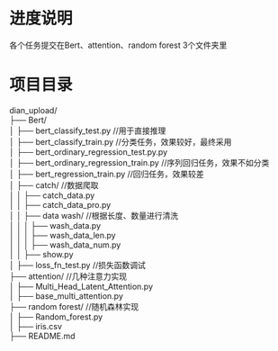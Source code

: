 # 进度说明
各个任务提交在Bert、attention、random forest 3个文件夹里

# 项目目录
  dian_upload/  
  ├── Bert/  
  │   ├── bert_classify_test.py                               //用于直接推理  
  │   ├── bert_classify_train.py                          //分类任务，效果较好，最终采用  
  │   ├── bert_ordinary_regression_test.py.py  
  │   ├── bert_ordinary_regression_train.py               //序列回归任务，效果不如分类  
  │   ├── bert_regression_train.py                        //回归任务，效果较差  
  │   ├── catch/                                          //数据爬取                                     
  │   │   ├── catch_data.py  
  │   │   ├── catch_data_pro.py  
  │   │   ├── data wash/                                  //根据长度、数量进行清洗          
  │   │   │   ├── wash_data.py  
  │   │   │   ├── wash_data_len.py  
  │   │   │   ├── wash_data_num.py  
  │   │   ├── show.py  
  │   ├── loss_fn_test.py                                 //损失函数调试  
  ├── attention/                                          //几种注意力实现  
  │   ├── Multi_Head_Latent_Attention.py  
  │   ├── base_multi_attention.py  
  ├── random forest/                                      //随机森林实现  
  │   ├── Random_forest.py  
  │   ├── iris.csv  
  ├── README.md  
